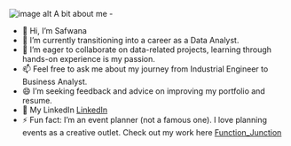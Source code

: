 ![image alt](https://github.com/Safwana15/Safwana15/blob/4e0bd76a378f38d38412e58b9892a0b66d5eb7d1/GITHUB.jpg)
A bit about me - 
- 👋 Hi, I’m Safwana
- 👀 I’m currently transitioning into a career as a Data Analyst.
- 💞️ I’m eager to collaborate on data-related projects, learning through hands-on experience is my passion.
- 📫 Feel free to ask me about my journey from Industrial Engineer to Business Analyst.
- 😄 I’m seeking feedback and advice on improving my portfolio and resume.
- 🌱 My LinkedIn [LinkedIn](https://www.linkedin.com/in/safwana/)
- ⚡ Fun fact: I’m an event planner (not a famous one). I love planning events as a creative outlet. Check out my work here [Function_Junction](https://www.instagram.com/function_junction_events.gta/) 

<!---
Safwana15/Safwana15 is a ✨ special ✨ repository because its `README.md` (this file) appears on your GitHub profile.
You can click the Preview link to take a look at your changes.
--->

